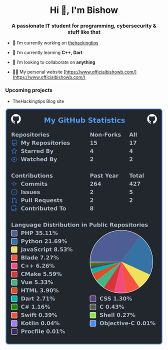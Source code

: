 <h1 align="center">Hi 👋, I'm Bishow</h1>
<h3 align="center">A passionate IT student for programming, cybersecurity & stuff like that</h3>

- 🔭 I’m currently working on [thehackingtips](https://thehackingtips.com)

- 🌱 I’m currently learning **C++, Dart**

- 👯 I’m looking to collaborate on **anything**

- 👨‍💻 My personal website [https://www.officialbishowb.com/](https://www.officialbishowb.com/)

<h3 align="left">Upcoming projects</h3>
<ul>
  <li>TheHackingtips Blog site</li>
</ul>

<!-- <p><img align="left" src="https://github-readme-stats.vercel.app/api/top-langs?username=officialbishowb&show_icons=true&locale=en&layout=compact" alt="officialbishowb" /></p>

<p>&nbsp;<img align="center" src="https://github-readme-stats.vercel.app/api?username=officialbishowb&show_icons=true&locale=en" alt="officialbishowb" /></p> -->

<div align="center">
<img src="./images/userstats.svg" alt="officialbishowb stats" />
</div>
